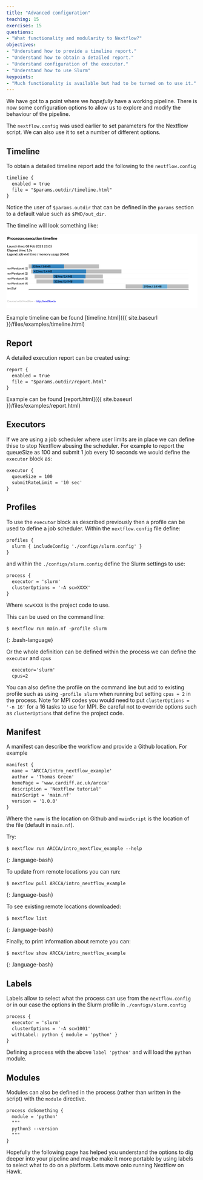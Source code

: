 ```yaml
---
title: "Advanced configuration"
teaching: 15
exercises: 15
questions:
- "What functionality and modularity to Nextflow?"
objectives:
- "Understand how to provide a timeline report."
- "Understand how to obtain a detailed report."
- "Understand configuration of the executor."
- "Understand how to use Slurm"
keypoints:
- "Much functionality is available but had to be turned on to use it."
---
```


We have got to a point where we *hopefully* have a working pipeline.  There is now some configuration options to allow
us to explore and modify the behaviour of the pipeline.

The `nextflow.config` was used earlier to set parameters for the Nextflow script.  We can also use it to set a number of
different options.

## Timeline

To obtain a detailed timeline report add the following to the `nextflow.config`

```
timeline {
  enabled = true
  file = "$params.outdir/timeline.html"
}
```

Notice the user of `$params.outdir` that can be defined in the `params` section to a default value such as
`$PWD/out_dir`.

The timeline will look something like:

![Timeline of pipeline](../fig/nf_timeline.png "Timeline of pipeline")

Example timeline can be found [timeline.html]({{ site.baseurl }}/files/examples/timeline.html)

## Report

A detailed execution report can be created using:

```
report {
  enabled = true
  file = "$params.outdir/report.html"
}
```

Example can be found [report.html]({{ site.baseurl }}/files/examples/report.html)

## Executors

If we are using a job scheduler where user limits are in place we can define thise to stop Nextflow abusing the
scheduler.  For example to report the queueSize as 100 and submit 1 job every 10 seconds we would define the `executor`
block as:

```
executor {
  queueSize = 100
  submitRateLimit = '10 sec'
}
```

## Profiles

To use the `executor` block as described previously then a profile can be used to define a job scheduler.  Within the
`nextflow.config` file define:

```
profiles {
  slurm { includeConfig './configs/slurm.config' }
}
```

and within the `./configs/slurm.config` define the Slurm settings to use:

```
process {
  executor = 'slurm'
  clusterOptions = '-A scwXXXX'
}
```

Where `scwXXXX` is the project code to use.

This can be used on the command line:

```
$ nextflow run main.nf -profile slurm
```
{: .bash-language}

Or the whole definition can be defined within the process we can define the `executor` and `cpus`

```
  executor='slurm'
  cpus=2
```

You can also define the profile on the command line but add to existing profile such as using `-profile slurm` when
running but setting `cpus = 2` in the process.  Note for MPI codes you would need to put `clusterOptions = '-n 16'` for
a 16 tasks to use for MPI.  Be careful not to override options such as `clusterOptions` that define the project code.

## Manifest

A manifest can describe the workflow and provide a Github location.  For example
```
manifest {
  name = 'ARCCA/intro_nextflow_example'
  author = 'Thomas Green'
  homePage = 'www.cardiff.ac.uk/arcca'
  description = 'Nextflow tutorial'
  mainScript = 'main.nf'
  version = '1.0.0'
}
```

Where the `name` is the location on Github and `mainScript` is the location of the file (default in `main.nf`).

Try:

```
$ nextflow run ARCCA/intro_nextflow_example --help
```
{: .language-bash}

To update from remote locations you can run:

```
$ nextflow pull ARCCA/intro_nextflow_example
```
{: .language-bash}

To see existing remote locations downloaded:

```
$ nextflow list
```
{: .language-bash}

Finally, to print information about remote you can:

```
$ nextflow show ARCCA/intro_nextflow_example
```
{: .language-bash}

## Labels

Labels allow to select what the process can use from the `nextflow.config` or in our case the options in the Slurm
profile in `./configs/slurm.config`

```
process {
  executor = 'slurm'
  clusterOptions = '-A scw1001'
  withLabel: python { module = 'python' }
}
```

Defining a process with the above `label 'python'` and will load the `python` module.

## Modules

Modules can also be defined in the process (rather than written in the script) with the `module` directive.

```
process doSomething {
  module = 'python'
  """
  python3 --version
  """
}
```

Hopefully the following page has helped you understand the options to dig deeper into your pipeline and maybe make it
more portable by using labels to select what to do on a platform.  Lets move onto running Nextflow on Hawk.


